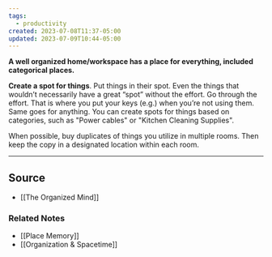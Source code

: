 ```yaml
---
tags:
  - productivity
created: 2023-07-08T11:37-05:00
updated: 2023-07-09T10:44-05:00
---
```

**A well organized home/workspace has a place for everything, included categorical places.**

**Create a spot for things**. Put things in their spot. Even the things that wouldn’t necessarily have a great “spot” without the effort. Go through the effort. That is where you put your keys (e.g.) when you’re not using them. Same goes for anything. You can create spots for things based on categories, such as "Power cables" or "Kitchen Cleaning Supplies". 

When possible, buy duplicates of things you utilize in multiple rooms. Then keep the copy in a designated location within each room.

---

## Source
- [[The Organized Mind]]

### Related Notes
- [[Place Memory]]
- [[Organization & Spacetime]]